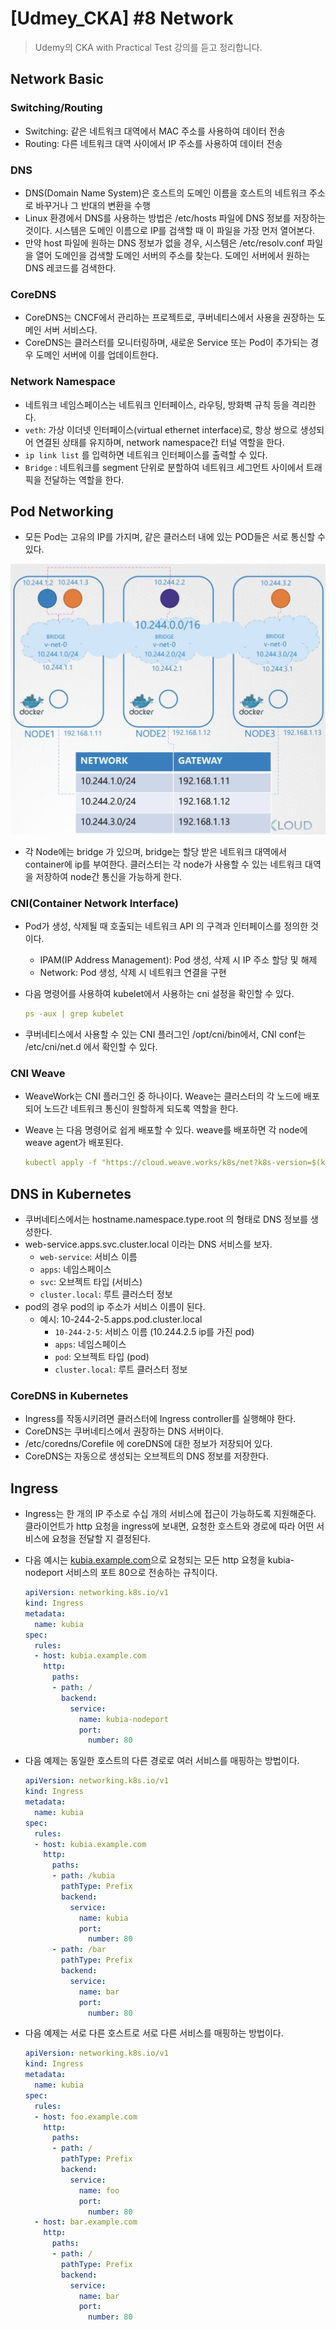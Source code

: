 # [Udmey_CKA] #8 Network

> Udemy의 CKA with Practical Test 강의를 듣고 정리합니다.

## Network Basic

### Switching/Routing

- Switching: 같은 네트워크 대역에서 MAC 주소를 사용하여 데이터 전송
- Routing: 다른 네트워크 대역 사이에서 IP 주소를 사용하여 데이터 전송

### DNS

- DNS(Domain Name System)은 호스트의 도메인 이름을 호스트의 네트워크 주소로 바꾸거나 그 반대의 변환을 수행
- Linux 환경에서 DNS를 사용하는 방법은 /etc/hosts 파일에 DNS 정보를 저장하는 것이다. 시스템은 도메인 이름으로 IP를 검색할 때 이 파일을 가장 먼저 열어본다.
- 만약 host 파일에 원하는 DNS 정보가 없을 경우, 시스템은 /etc/resolv.conf 파일을 열어 도메인을 검색할 도메인 서버의 주소를 찾는다. 도메인 서버에서 원하는 DNS 레코드를 검색한다.

### CoreDNS

- CoreDNS는 CNCF에서 관리하는 프로젝트로, 쿠버네티스에서 사용을 권장하는 도메인 서버 서비스다.
- CoreDNS는 클러스터를 모니터링하며, 새로운 Service 또는 Pod이 추가되는 경우 도메인 서버에 이를 업데이트한다.

### Network Namespace

- 네트워크 네임스페이스는 네트워크 인터페이스, 라우팅, 방화벽 규칙 등을 격리한다.
- `veth`: 가상 이더넷 인터페이스(virtual ethernet interface)로, 항상 쌍으로 생성되어 연결된 상태를 유지하며, network namespace간 터널 역할을 한다.
- `ip link list` 를 입력하면 네트워크 인터페이스를 출력할 수 있다.
- `Bridge` : 네트워크를 segment 단위로 분할하여 네트워크 세그먼트 사이에서 트래픽을 전달하는 역할을 한다.

## Pod Networking

- 모든 Pod는 고유의 IP를 가지며, 같은 클러스터 내에 있는 POD들은 서로 통신할 수 있다.

![](images/2022-01-05-23-43-11.png)

- 각 Node에는 bridge 가 있으며, bridge는 할당 받은 네트워크 대역에서 container에 ip를 부여한다. 클러스터는 각 node가 사용할 수 있는 네트워크 대역을 저장하여 node간 통신을 가능하게 한다.

### CNI(Container Network Interface)

- Pod가 생성, 삭제될 때 호출되는 네트워크 API 의 구격과 인터페이스를 정의한 것이다.
    + IPAM(IP Address Management): Pod 생성, 삭제 시 IP 주소 할당 및 해제
    + Network: Pod 생성, 삭제 시 네트워크 연결을 구현
- 다음 명령어를 사용하여 kubelet에서 사용하는 cni 설정을 확인할 수 있다.
    
    ```yaml
    ps -aux | grep kubelet
    ```
    
- 쿠버네티스에서 사용할 수 있는 CNI 플러그인 /opt/cni/bin에서, CNI conf는 /etc/cni/net.d 에서 확인할 수 있다.

### CNI Weave

- WeaveWork는 CNI 플러그인 중 하나이다. Weave는 클러스터의 각 노드에 배포되어 노드간 네트워크 통신이 원할하게 되도록 역할을 한다.
- Weave 는 다음 명령어로 쉽게 배포할 수 있다. weave를 배포하면 각 node에 weave agent가 배포된다.
    
    ```yaml
    kubectl apply -f "https://cloud.weave.works/k8s/net?k8s-version=$(kubectl version | base64 | tr -d '\n')"
    ```
    

## DNS in Kubernetes

- 쿠버네티스에서는 hostname.namespace.type.root 의 형태로 DNS 정보를 생성한다.
- web-service.apps.svc.cluster.local 이라는 DNS 서비스를 보자.
    + `web-service`: 서비스 이름
    + `apps`: 네임스페이스
    + `svc`: 오브젝트 타입 (서비스)
    + `cluster.local`: 루트 클러스터 정보
- pod의 경우 pod의 ip 주소가 서비스 이름이 된다.
    + 예시: 10-244-2-5.apps.pod.cluster.local
        * `10-244-2-5`: 서비스 이름 (10.244.2.5 ip를 가진 pod)
        * `apps`: 네임스페이스
        * `pod`: 오브젝트 타입 (pod)
        * `cluster.local`: 루트 클러스터 정보

### CoreDNS in Kubernetes

- Ingress를 작동시키려면 클러스터에 Ingress controller를 실행해야 한다.
- CoreDNS는 쿠버네티스에서 권장하는 DNS 서버이다.
- /etc/coredns/Corefile 에 coreDNS에 대한 정보가 저장되어 있다.
- CoreDNS는 자동으로 생성되는 오브젝트의 DNS 정보를 저장한다.

## Ingress

- Ingress는 한 개의 IP 주소로 수십 개의 서비스에 접근이 가능하도록 지원해준다. 클라이언트가 http 요청을 ingress에 보내면, 요청한 호스트와 경로에 따라 어떤 서비스에 요청을 전달할 지 결정된다.
- 다음 예시는 [kubia.example.com](http://kubia.example.com)으로 요청되는 모든 http 요청을 kubia-nodeport 서비스의 포트 80으로 전송하는 규칙이다.
    
    ```yaml
    apiVersion: networking.k8s.io/v1
    kind: Ingress
    metadata:
      name: kubia
    spec:
      rules:
      - host: kubia.example.com
        http:
          paths:
          - path: /
            backend:
              service:
                name: kubia-nodeport
                port:
                  number: 80
    ```
    
- 다음 예제는 동일한 호스트의 다른 경로로 여러 서비스를 매핑하는 방법이다.
    
    ```yaml
    apiVersion: networking.k8s.io/v1
    kind: Ingress
    metadata:
      name: kubia
    spec:
      rules:
      - host: kubia.example.com
        http:
          paths:
          - path: /kubia
            pathType: Prefix
            backend:
              service:
                name: kubia
                port:
                  number: 80
          - path: /bar
            pathType: Prefix
            backend:
              service:
                name: bar
                port:
                  number: 80
    ```
    
- 다음 예제는 서로 다른 호스트로 서로 다른 서비스를 매핑하는 방법이다.
    
    ```yaml
    apiVersion: networking.k8s.io/v1
    kind: Ingress
    metadata:
      name: kubia
    spec:
      rules:
      - host: foo.example.com
        http:
          paths:
          - path: /
            pathType: Prefix
            backend:
              service:
                name: foo
                port:
                  number: 80
      - host: bar.example.com
        http:
          paths: 
          - path: /
            pathType: Prefix
            backend:
              service:
                name: bar
                port:
                  number: 80
    ```
